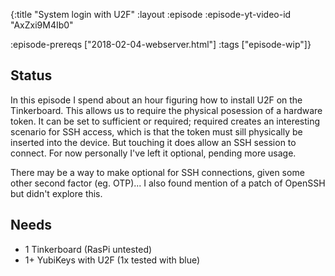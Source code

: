 {:title "System login with U2F"
 :layout :episode
 :episode-yt-video-id "AxZxi9M4Ib0"

 :episode-prereqs ["2018-02-04-webserver.html"]
 :tags ["episode-wip"]}


## Status

In this episode I spend about an hour figuring how to install U2F on the Tinkerboard. This allows us to require
the physical posession of a hardware token. It can be set to sufficient or required; required creates an interesting
scenario for SSH access, which is that the token must sill physically be inserted into the device. But touching it does
allow an SSH session to connect. For now personally I've left it optional, pending more usage.

There may be a way to make optional for SSH connections, given some other second factor (eg. OTP)... I also found mention 
of a patch of OpenSSH but didn't explore this.




## Needs

* 1 Tinkerboard (RasPi untested)
* 1+ YubiKeys with U2F (1x tested with blue)